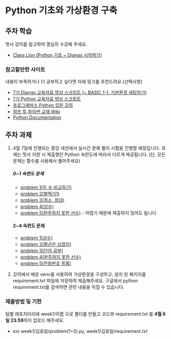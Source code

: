 # Python 기초와 가상환경 구축

## 주차 학습
멋사 강의를 참고하여 열심히 수강해 주세요.
- [Class Lion (Python 기초 ~ Django 시작하기)](https://classlion.net/)

### 참고할만한 사이트
내용이 부족하거나 더 공부하고 싶다면 아래 링크를 추천드려요.(선택사항)
- [7기 Django 교육자료 영상 스크립트 (~ BASIC 1-1. 기본환경 세팅하기)](https://www.notion.so/4eed5a2343bb4f09874fe6c56ea4ace8?v=138c8b8b488e42b6a2cc603714db9e4f)
- [7기 Python 교육자료 영상 스크립트](https://www.notion.so/adccc1ec978f4893929ea5379a6894ec?v=2fe4eb6dcf9e42518cca401e998538db)
- [프로그래머스 Python 입문 강의](https://programmers.co.kr/learn/courses/2)
- [점프 투 파이썬 교재 Wiki](https://wikidocs.net/book/1)
- [Python Documentation](https://docs.python.org/3/)


## 주차 과제
1. 4월 7일에 진행되는 중앙 세션에서 실시간 문제 풀이 시합을 진행할 예정입니다. 과제는 멋사 지원 시 제출했던 Python 숙련도에 따라서 다르게 제공됩니다. (단, 모든 문제는 함수를 사용해서 풀어주세요)
    ##### 0~1 숙련도 문제 
    - [problem 1(두 수 비교하기)](https://www.acmicpc.net/problem/1330)
    - [problem 2(별찍기1)](https://www.acmicpc.net/problem/2438)
    - [problem 3(최소, 최대)](https://www.acmicpc.net/problem/10818)
    - [problem 4(상수)](https://www.acmicpc.net/problem/2908)
    - [problem 5(완주하지 못한 선수)](https://programmers.co.kr/learn/courses/30/lessons/42576) - 어렵기 때문에 제출하지 않아도 됩니다
    #### 2~4 숙련도 문제
    - [problem 1(상수)](https://www.acmicpc.net/problem/2908)
    - [problem 2(평균은 넘겠지)](https://www.acmicpc.net/problem/4344)
    - [problem 3(단어 공부)](https://www.acmicpc.net/problem/1157)
    - [problem 4(완주하지 못한 선수)](https://programmers.co.kr/learn/courses/30/lessons/42576)
    - [problem 5(전화번호 목록)](https://programmers.co.kr/learn/courses/30/lessons/42577)
    
2. 강의에서 배운 venv를 사용하여 가상환경을 구성하고, 설치 된 패키지를 requirement.txt 파일에 저장하여 제출해주세요. 구글에서 python requirement.txt를 검색하면 관련 내용을 익힐 수 있습니다.

### 제출방법 및 기한
팀별 레포지터리에 week1/이름 으로 폴더를 만들고 코드와 requirement.txt 를 **4월 6일 23:59**까지 업로드 해주세요. 
- ex) week1/김효일/problem(1~5).py, week1/김효일/requirement.txt

